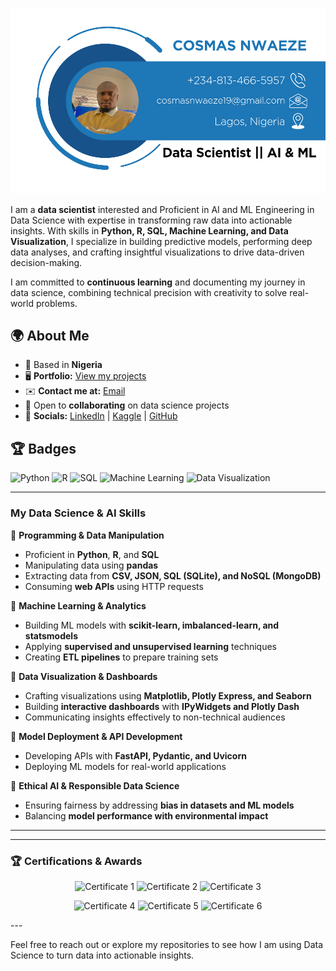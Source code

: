 ![Header Image](https://github.com/cosmasnwaeze/cosmasnwaeze/blob/main/Profileimage.png)


I am a **data scientist** interested and Proficient in AI and ML Engineering in Data Science with expertise in transforming raw data into actionable insights. With skills in **Python, R, SQL, Machine Learning, and Data Visualization**, I specialize in building predictive models, performing deep data analyses, and crafting insightful visualizations to drive data-driven decision-making.

I am committed to **continuous learning** and documenting my journey in data science, combining technical precision with creativity to solve real-world problems.

## 🌍 About Me
- 📍 Based in **Nigeria**
- 🖥️ **Portfolio:** [View my projects](https://github.com/cosmasnwaeze19?tab=projects)
- ✉️ **Contact me at:** [Email](cosmasnwaeze19@.com)
- 🤝 Open to **collaborating** on data science projects
- 🔗 **Socials:** [LinkedIn](https://www.linkedin.com/in/nwaeze-cosmas/) | [Kaggle](https://www.kaggle.com/datarobotics) | [GitHub](https://github.com/cosmasnwaeze19)


## 🏆 Badges
![Python](https://img.shields.io/badge/Python-Expert-blue?logo=python)
![R](https://img.shields.io/badge/R-Expert-blue?logo=r)
![SQL](https://img.shields.io/badge/SQL-Expert-blue?logo=database)
![Machine Learning](https://img.shields.io/badge/Machine%20Learning-Expert-green?logo=ml)
![Data Visualization](https://img.shields.io/badge/Data%20Visualization-Expert-orange?logo=dataviz)

---
### My Data Science & AI Skills  

🔹 **Programming & Data Manipulation**  
- Proficient in **Python**, **R**, and **SQL**  
- Manipulating data using **pandas**  
- Extracting data from **CSV, JSON, SQL (SQLite), and NoSQL (MongoDB)**  
- Consuming **web APIs** using HTTP requests  

🔹 **Machine Learning & Analytics**  
- Building ML models with **scikit-learn, imbalanced-learn, and statsmodels**  
- Applying **supervised and unsupervised learning** techniques  
- Creating **ETL pipelines** to prepare training sets  

🔹 **Data Visualization & Dashboards**  
- Crafting visualizations using **Matplotlib, Plotly Express, and Seaborn**  
- Building **interactive dashboards** with **IPyWidgets and Plotly Dash**  
- Communicating insights effectively to non-technical audiences  

🔹 **Model Deployment & API Development**  
- Developing APIs with **FastAPI, Pydantic, and Uvicorn**  
- Deploying ML models for real-world applications  

🔹 **Ethical AI & Responsible Data Science**  
- Ensuring fairness by addressing **bias in datasets and ML models**  
- Balancing **model performance with environmental impact**  
---

---
### 🏆 Certifications & Awards  

<p align="center">
  <img src="https://your-image-link.com/cert1.png" width="30%" alt="Certificate 1">
  <img src="https://your-image-link.com/cert2.png" width="30%" alt="Certificate 2">
  <img src="https://your-image-link.com/cert3.png" width="30%" alt="Certificate 3">
</p>

<p align="center">
  <img src="https://your-image-link.com/cert4.png" width="30%" alt="Certificate 4">
  <img src="https://your-image-link.com/cert5.png" width="30%" alt="Certificate 5">
  <img src="https://your-image-link.com/cert6.png" width="30%" alt="Certificate 6">
</p>
 ---

Feel free to reach out or explore my repositories to see how I am using Data Science to turn data into actionable insights.
